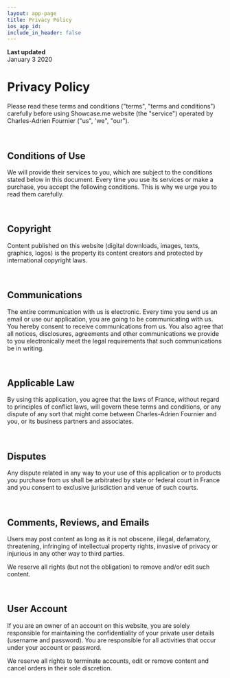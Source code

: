 ```yaml
---
layout: app-page
title: Privacy Policy
ios_app_id: 
include_in_header: false
---
```


**Last updated**  
January 3 2020

# Privacy Policy
Please read these terms and conditions ("terms", "terms and conditions") carefully before using Showcase.me website (the "service") operated by Charles-Adrien Fournier ("us", 'we", "our").

<br>

## Conditions of Use
We will provide their services to you, which are subject to the conditions stated below in this document. Every time you use its services or make a purchase, you accept the following conditions. This is why we urge you to read them carefully.

<br>

## Copyright
Content published on this website (digital downloads, images, texts, graphics, logos) is the property its content creators and protected by international copyright laws.

<br>

## Communications
The entire communication with us is electronic. Every time you send us an email or use our application, you are going to be communicating with us. You hereby consent to receive communications from us. You also agree that all notices, disclosures, agreements and other communications we provide to you electronically meet the legal requirements that such communications be in writing.

<br>

## Applicable Law
By using this application, you agree that the laws of France, without regard to principles of conflict laws, will govern these terms and conditions, or any dispute of any sort that might come between Charles-Adrien Fournier and you, or its business partners and associates.

<br>

## Disputes
Any dispute related in any way to your use of this application or to products you purchase from us shall be arbitrated by state or federal court in France and you consent to exclusive jurisdiction and venue of such courts.

<br>

## Comments, Reviews, and Emails
Users may post content as long as it is not obscene, illegal, defamatory, threatening, infringing of intellectual property rights, invasive of privacy or injurious in any other way to third parties.

We reserve all rights (but not the obligation) to remove and/or edit such content.

<br>

## User Account
If you are an owner of an account on this website, you are solely responsible for maintaining the confidentiality of your private user details (username and password). You are responsible for all activities that occur under your account or password.

We reserve all rights to terminate accounts, edit or remove content and cancel orders in their sole discretion.